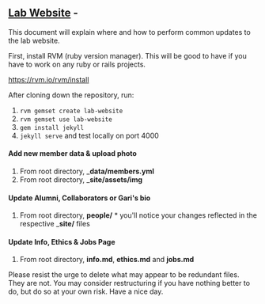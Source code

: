 ## [Lab Website](https://github.com/cliffordlab/cliffordlab.github.io) -

This document will explain where and how to perform common updates to the lab website.

First, install RVM (ruby version manager).  This will be good to have if you have to work on any ruby or rails projects.

https://rvm.io/rvm/install

After cloning down the repository, run:

  1. ```rvm gemset create lab-website```
  2. ```rvm gemset use lab-website```
  3. ```gem install jekyll```
  4. ```jekyll serve``` and test locally on port 4000

#### Add new member data & upload photo

  1. From root directory, ___data/members.yml__
  2. From root directory, ___site/assets/img__

#### Update Alumni, Collaborators or Gari's bio
  1. From root directory, __people/__
    * you'll notice your changes reflected in the respective ___site/__ files

#### Update Info, Ethics & Jobs Page
  1. From root directory, __info.md__, __ethics.md__ and __jobs.md__

Please resist the urge to delete what may appear to be redundant files. They are not.  You may consider restructuring if you have nothing better to do, but do so at your own risk. Have a nice day.

